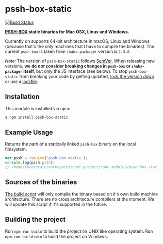 # pssh-box-static

[![Build Status](https://travis-ci.org/feedsbrain/pssh-box-static.svg?branch=master)](https://travis-ci.org/feedsbrain/pssh-box-static)

**[PSSH-BOX](https://github.com/google/shaka-packager/tree/master/packager/tools/pssh) static binaries for Mac OSX, Linux and Windows.**

Currently on supports 64-bit architecture in macOS, Linux and Windows (because that's the only machines that I have to compile the binaries). The current `pssh-box` is taken from `shaka-packager` version is `2.3.0`.

*Note:* The version of `pssh-box-static` follows [SemVer](http://semver.org). When releasing new versions, **we do *not* consider breaking changes in `pssh-box` or `shaka-packager` itself**, but only the JS interface (see below). To stop `pssh-box-static` from breaking your code by getting updated, [lock the version down](https://docs.npmjs.com/files/package.json#dependencies) or use a [lockfile](https://docs.npmjs.com/files/package-lock.json).

## Installation

This module is installed via npm:

``` bash
$ npm install pssh-box-static
```

## Example Usage

Returns the path of a statically linked `pssh-box` binary on the local filesystem.

``` js
var pssh = require('pssh-box-static');
console.log(pssh.path);
// /home/feedsbrain/workspaces/cool-project/node_modules/pssh-box-static/bin/linux/x64/pssh-box
```

## Sources of the binaries

[The build script](src/build.sh) will only compile the binary based on it's own build machine architecture. There are no cross architecture compilers at the moment. We will update this script if it's supported in the future.

## Building the project

Run `npm run build` to build the project on UNIX like operating system. Run `npm run build:win` to build the project on Windows.

